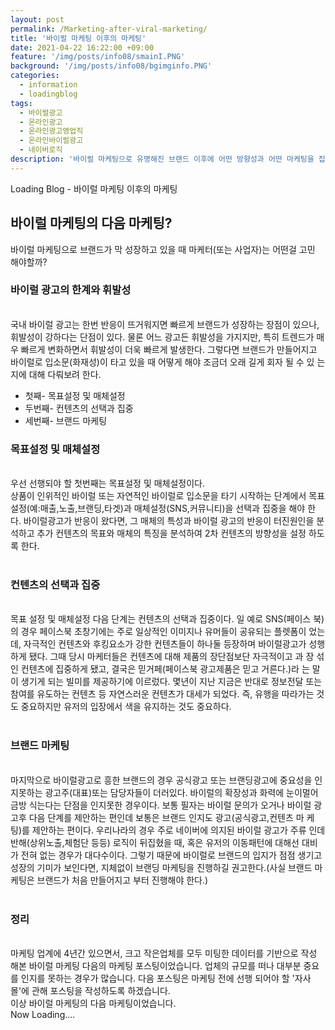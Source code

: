 ```yaml
---
layout: post
permalink: /Marketing-after-viral-marketing/
title: '바이럴 마케팅 이후의 마케팅'
date: 2021-04-22 16:22:00 +09:00
feature: '/img/posts/info08/smainI.PNG'
background: '/img/posts/info08/bgimginfo.PNG'
categories:
  - information
  - loadingblog
tags:
  - 바이럴광고
  - 온라인광고
  - 온라인광고영업직
  - 온라인바이럴광고
  - 네이버로직
description: '바이럴 마케팅으로 유명해진 브랜드 이후에 어떤 방향성과 어떤 마케팅을 집행해야 할까?'
---
```

Loading Blog - 바이럴 마케팅 이후의 마케팅

## 바이럴 마케팅의 다음 마케팅?
<p>
 바이럴 마케팅으로 브랜드가 막 성장하고 있을 때 마케터(또는 사업자)는 어떤걸 고민
해야할까?
</p>
<h3>바이럴 광고의 한계와 휘발성</h3>
<br>
 국내 바이럴 광고는 한번 반응이 뜨거워지면 빠르게 브랜드가 성장하는 장점이 있으나,
휘발성이 강하다는 단점이 있다. 물론 어느 광고든 휘발성을 가지지만, 특히 트렌드가
매우 빠르게 변화하면서 휘발성이 더욱 빠르게 발생한다. 그렇다면 브랜드가 만들어지고
바이럴로 입소문(화재성)이 타고 있을 때 어떻게 해야 조금더 오래 길게 회자 될 수 있
는지에 대해 다뤄보려 한다.   

<ul>
<li>첫째- 목표설정 및 매체설정</li>
<li>두번째- 컨텐츠의 선택과 집중</li>
<li>세번째- 브랜드 마케팅</li>
</ul>

<h3>목표설정 및 매체설정</h3>
<br>
 우선 선행되야 할 첫번째는 목표설정 및 매체설정이다.<br>
상품이 인위적인 바이럴 또는 자연적인 바이럴로 입소문을 타기 시작하는 단계에서
목표설정(예:매출,노출,브랜딩,타겟)과 매체설정(SNS,커뮤니티)을 선택과 집중을 해야
한다. 바이럴광고가 반응이 왔다면, 그 매체의 특성과 바이럴 광고의 반응이 터진원인을
분석하고 추가 컨텐츠의 목표와 매체의 특징을 분석하여 2차 컨텐츠의 방향성을 설정
하도록 한다.<br>
<br>
<h3>컨텐츠의 선택과 집중</h3>
<br>
  목표 설정 및 매체설정 다음 단계는 컨텐츠의 선택과 집중이다. 일 예로 SNS(페이스
 북)의 경우 페이스북 초창기에는 주로 일상적인 이미지나 유머들이 공유되는 플렛폼이
 었는데, 자극적인 컨텐츠와 후킹요소가 강한 컨텐츠들이 하나둘 등장하며 바이럴광고가
 성행하게 됐다. 그때 당시 마케터들은 컨텐츠에 대해 제품의 장단점보단 자극적이고 과
 장 섞인 컨텐츠에 집중하게 됐고, 결국은 믿거페(페이스북 광고제품은 믿고 거른다.)라
 는 말이 생기게 되는 빌미를 제공하기에 이르렀다. 몇년이 지난 지금은 반대로 정보전달
 또는 참여를 유도하는 컨텐츠 등 자연스러운 컨텐츠가 대세가 되었다.
 즉, 유행을 따라가는 것도 중요하지만 유저의 입장에서 색을 유지하는 것도 중요하다.<br>
<br>
<h3>브랜드 마케팅</h3>
<br>
  마지막으로 바이럴광고로 흥한 브랜드의 경우 공식광고 또는 브랜딩광고에 중요성을
 인지못하는 광고주(대표)또는 담당자들이 더러있다. 바이럴의 확장성과 화력에 눈이멀어
 금방 식는다는 단점을 인지못한 경우이다. 보통 필자는 바이럴 문의가 오거나 바이럴
 광고후 다음 단계를 제안하는 편인데 보통은 브랜드 인지도 광고(공식광고,컨텐츠 마
 케팅)를 제안하는 편이다. 우리나라의 경우 주로 네이버에 의지된 바이럴 광고가 주류
 인데 반해(상위노출,체험단 등등) 로직이 뒤집혔을 때, 혹은 유저의 이동패턴에 대해선
 대비가 전혀 없는 경우가 대다수이다. 그렇기 때문에 바이럴로 브랜드의 입지가 점점
 생기고 성장의 기미가 보인다면, 지체없이 브랜딩 마케팅을 진행하길 권고한다.(사실
 브랜드 마케팅은 브랜드가 처음 만들어지고 부터 진행해야 한다.)<br>

<br>
<h3>정리</h3>
<br>
 마케팅 업계에 4년간 있으면서, 크고 작은업체를 모두 미팅한 데이터를 기반으로 작성
 해본 바이럴 마케팅 다음의 마케팅 포스팅이었습니다. 업체의 규모를 떠나 대부분 중요
 를 인지를 못하는 경우가 많습니다. 다음 포스팅은 마케팅 전에 선행 되어야 할 '자사
 몰'에 관해 포스팅을 작성하도록 하겠습니다. <br>  
이상 바이럴 마케팅의 다음 마케팅이었습니다.
<br>
Now Loading....
